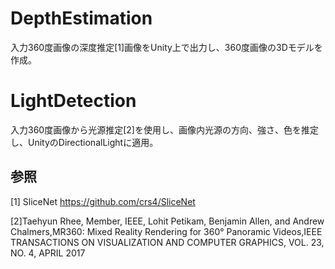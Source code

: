 # DepthEstimation
  入力360度画像の深度推定[1]画像をUnity上で出力し、360度画像の3Dモデルを作成。

# LightDetection
 入力360度画像から光源推定[2]を使用し、画像内光源の方向、強さ、色を推定し、UnityのDirectionalLightに適用。

 ## 参照
 [1] SliceNet https://github.com/crs4/SliceNet
 
 [2]Taehyun Rhee, Member, IEEE, Lohit Petikam, Benjamin Allen, and Andrew Chalmers,MR360: Mixed Reality Rendering for 360° Panoramic Videos,IEEE TRANSACTIONS ON VISUALIZATION AND COMPUTER GRAPHICS, VOL. 23, NO. 4, APRIL 2017
